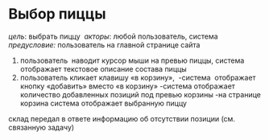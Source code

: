 # Выбор пиццы

*цель*: выбрать пиццу 
*акторы*: любой пользователь, система
*предусловие:* пользователь на главной странице сайта

1. пользователь  наводит курсор мыши на превью пиццы, система отображает текстовое описание состава пиццы
2. пользователь кликает клавишу «в корзину», 
	-система  отображает кнопку «добавить» вместо «в корзину»
	-система отображает количество добавленных позиций под превью корзины
	-на странице корзина система отображает выбранную пиццу

склад передал в ответе информацию об отсутствии позиции (см. связанную задачу)

